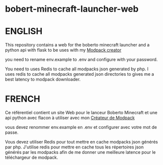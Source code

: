 # bobert-minecraft-launcher-web

# ENGLISH 
This repository contains a web for the boberto minecraft launcher
and a python api with flask to be uses with my [Modpack creator](https://github.com/brutalzinn/CriadorDeMods)

you need to rename env.example to .env and configure with your password.

You need to uses Redis to cache all 
modpacks json generated by php. I uses redis to cache all modpacks generated json directories to gives me a best latency to modpack downloader.

# FRENCH

Ce référentiel contient un site Web pour le lanceur Boberto Minecraft
et une api python avec flacon à utiliser avec mon [Créateur de Modpack](https://github.com/brutalzinn/CriadorDeMods)

vous devez renommer env.example en .env et configurer avec votre mot de passe.


Vous devez utiliser Redis pour tout mettre en cache
modpacks json générés par php. J'utilise redis pour mettre en cache tous les répertoires json générés par les modpacks afin de me donner une meilleure latence pour le téléchargeur de modpack.